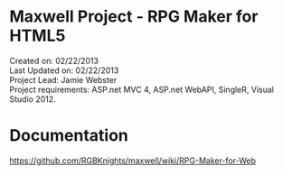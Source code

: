 Maxwell Project - RPG Maker for HTML5
=======
Created on: 02/22/2013<br />
Last Updated on: 02/22/2013<br />
Project Lead: Jamie Webster<br />
Project requirements: ASP.net MVC 4, ASP.net WebAPI, SingleR, Visual Studio 2012.<br />

Documentation
=======
https://github.com/RGBKnights/maxwell/wiki/RPG-Maker-for-Web
